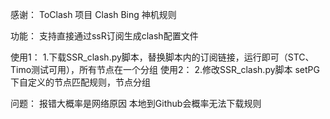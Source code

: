 感谢：
ToClash 项目 Clash Bing 神机规则



功能：
支持直接通过ssR订阅生成clash配置文件


使用1：
1.下载SSR_clash.py脚本，替换脚本内的订阅链接，运行即可（STC、Timo测试可用），所有节点在一个分组
使用2：
2.修改SSR_clash.py脚本 setPG下自定义的节点匹配规则，节点分组



问题：
报错大概率是网络原因
本地到Github会概率无法下载规则
